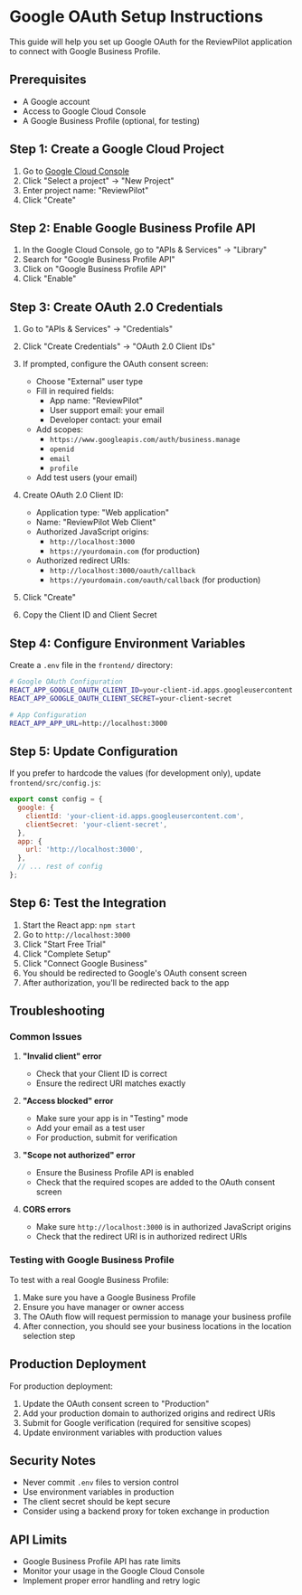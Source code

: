 # Google OAuth Setup Instructions

This guide will help you set up Google OAuth for the ReviewPilot application to connect with Google Business Profile.

## Prerequisites

- A Google account
- Access to Google Cloud Console
- A Google Business Profile (optional, for testing)

## Step 1: Create a Google Cloud Project

1. Go to [Google Cloud Console](https://console.cloud.google.com/)
2. Click "Select a project" → "New Project"
3. Enter project name: "ReviewPilot"
4. Click "Create"

## Step 2: Enable Google Business Profile API

1. In the Google Cloud Console, go to "APIs & Services" → "Library"
2. Search for "Google Business Profile API"
3. Click on "Google Business Profile API"
4. Click "Enable"

## Step 3: Create OAuth 2.0 Credentials

1. Go to "APIs & Services" → "Credentials"
2. Click "Create Credentials" → "OAuth 2.0 Client IDs"
3. If prompted, configure the OAuth consent screen:
   - Choose "External" user type
   - Fill in required fields:
     - App name: "ReviewPilot"
     - User support email: your email
     - Developer contact: your email
   - Add scopes:
     - `https://www.googleapis.com/auth/business.manage`
     - `openid`
     - `email`
     - `profile`
   - Add test users (your email)

4. Create OAuth 2.0 Client ID:
   - Application type: "Web application"
   - Name: "ReviewPilot Web Client"
   - Authorized JavaScript origins:
     - `http://localhost:3000`
     - `https://yourdomain.com` (for production)
   - Authorized redirect URIs:
     - `http://localhost:3000/oauth/callback`
     - `https://yourdomain.com/oauth/callback` (for production)

5. Click "Create"
6. Copy the Client ID and Client Secret

## Step 4: Configure Environment Variables

Create a `.env` file in the `frontend/` directory:

```bash
# Google OAuth Configuration
REACT_APP_GOOGLE_OAUTH_CLIENT_ID=your-client-id.apps.googleusercontent.com
REACT_APP_GOOGLE_OAUTH_CLIENT_SECRET=your-client-secret

# App Configuration
REACT_APP_APP_URL=http://localhost:3000
```

## Step 5: Update Configuration

If you prefer to hardcode the values (for development only), update `frontend/src/config.js`:

```javascript
export const config = {
  google: {
    clientId: 'your-client-id.apps.googleusercontent.com',
    clientSecret: 'your-client-secret',
  },
  app: {
    url: 'http://localhost:3000',
  },
  // ... rest of config
};
```

## Step 6: Test the Integration

1. Start the React app: `npm start`
2. Go to `http://localhost:3000`
3. Click "Start Free Trial"
4. Click "Complete Setup"
5. Click "Connect Google Business"
6. You should be redirected to Google's OAuth consent screen
7. After authorization, you'll be redirected back to the app

## Troubleshooting

### Common Issues

1. **"Invalid client" error**
   - Check that your Client ID is correct
   - Ensure the redirect URI matches exactly

2. **"Access blocked" error**
   - Make sure your app is in "Testing" mode
   - Add your email as a test user
   - For production, submit for verification

3. **"Scope not authorized" error**
   - Ensure the Business Profile API is enabled
   - Check that the required scopes are added to the OAuth consent screen

4. **CORS errors**
   - Make sure `http://localhost:3000` is in authorized JavaScript origins
   - Check that the redirect URI is in authorized redirect URIs

### Testing with Google Business Profile

To test with a real Google Business Profile:

1. Make sure you have a Google Business Profile
2. Ensure you have manager or owner access
3. The OAuth flow will request permission to manage your business profile
4. After connection, you should see your business locations in the location selection step

## Production Deployment

For production deployment:

1. Update the OAuth consent screen to "Production"
2. Add your production domain to authorized origins and redirect URIs
3. Submit for Google verification (required for sensitive scopes)
4. Update environment variables with production values

## Security Notes

- Never commit `.env` files to version control
- Use environment variables in production
- The client secret should be kept secure
- Consider using a backend proxy for token exchange in production

## API Limits

- Google Business Profile API has rate limits
- Monitor your usage in the Google Cloud Console
- Implement proper error handling and retry logic
